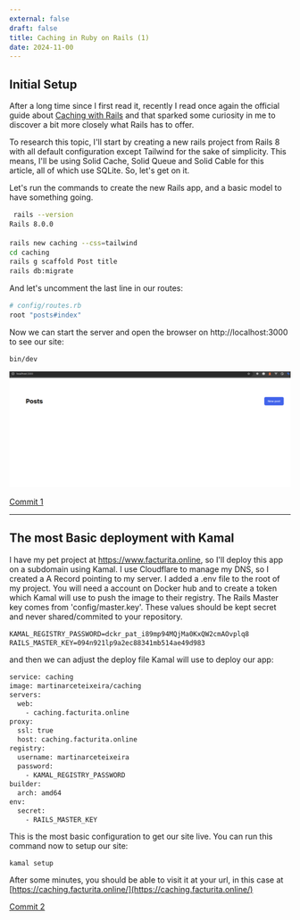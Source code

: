 ```yaml
---
external: false
draft: false
title: Caching in Ruby on Rails (1)
date: 2024-11-00
---
```


## Initial Setup
After a long time since I first read it, recently I read once again the official guide about [Caching with Rails](https://guides.rubyonrails.org/caching_with_rails.html) and that sparked some curiosity in me to discover a bit more closely what Rails has to offer.

To research this topic, I'll start by creating a new rails project from Rails 8 with all default configuration except Tailwind for the sake of simplicity. This means, I'll be using Solid Cache, Solid Queue and Solid Cable for this article, all of which use SQLite. So, let's get on it.

Let's run the commands to create the new Rails app, and a basic model to have something going.
```bash
 rails --version
Rails 8.0.0

rails new caching --css=tailwind
cd caching
rails g scaffold Post title
rails db:migrate
```

And let's uncomment the last line in our routes:

```ruby
# config/routes.rb
root "posts#index"
```

Now we can start the server and open the browser on http://localhost:3000 to see our site:
```bash
bin/dev
```

![Basic Rails Setup](../../src/assets/caching/1/1.png)

[Commit 1](https://github.com/divagueame/caching/commit/b12c6fd49e64378e19c093ab2506b95bffbc0e8d)

---
## The most Basic deployment with Kamal

I have my pet project at https://www.facturita.online, so I'll deploy this app on a subdomain using Kamal. I use Cloudflare to manage my DNS, so I created a A Record pointing to my server. 
I added a .env file to the root of my project. You will need a account on Docker hub and to create a token which Kamal will use to push the image to their registry. The Rails Master key comes from 'config/master.key'. These values should be kept secret and never shared/commited to your repository.

```
KAMAL_REGISTRY_PASSWORD=dckr_pat_i89mp94MQjMa0KxQW2cmAOvplq8
RAILS_MASTER_KEY=094n921lp9a2ec88341mb514ae49d983
```
and then we can adjust the deploy file Kamal will use to deploy our app:


```
service: caching
image: martinarceteixeira/caching
servers:
  web:
    - caching.facturita.online
proxy: 
  ssl: true
  host: caching.facturita.online
registry:
  username: martinarceteixeira
  password:
    - KAMAL_REGISTRY_PASSWORD
builder:
  arch: amd64
env:
  secret:
    - RAILS_MASTER_KEY
```

This is the most basic configuration to get our site live. You can run this command now to setup our site:
```
kamal setup

```

After some minutes, you should be able to visit it at your url, in this case at [https://caching.facturita.online/](https://caching.facturita.online/)

[Commit 2]()

